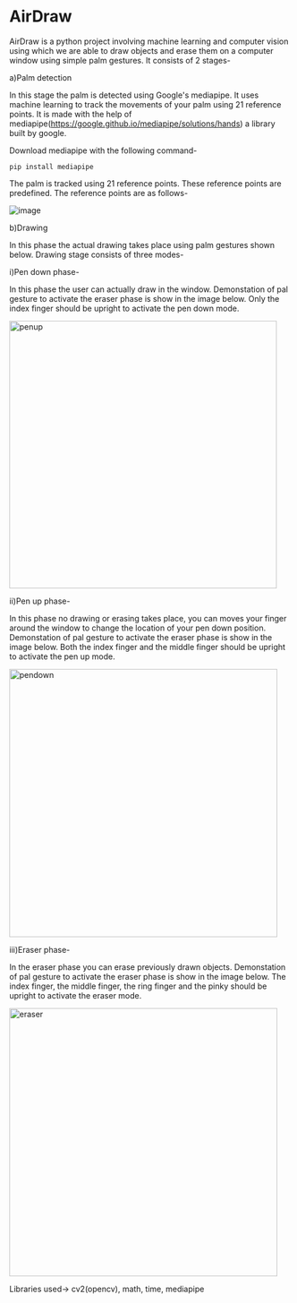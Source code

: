 # AirDraw
AirDraw is a python project involving machine learning and computer vision using which we are able to draw objects and erase them on a computer window using simple palm gestures. It consists of 2 stages-


a)Palm detection

In this stage the palm is detected using Google's mediapipe. It uses machine learning to track the movements of your palm using 21 reference points. It is made with the help of mediapipe(https://google.github.io/mediapipe/solutions/hands) a library built by google.

Download mediapipe with the following command- 

```
pip install mediapipe
```

The palm is tracked using 21 reference points. These reference points are predefined. The reference points are as follows-

![image](https://user-images.githubusercontent.com/47482433/121740885-5bd25a80-cb1b-11eb-8501-9270fb396746.png)


b)Drawing

In this phase the actual drawing takes place using palm gestures shown below. Drawing stage consists of three modes-

i)Pen down phase-

In this phase the user can actually draw in the window. Demonstation of pal gesture to activate the eraser phase is show in the image below. Only the index finger should be upright to activate the pen down mode.

<img width="478" alt="penup" src="https://user-images.githubusercontent.com/47482433/127768811-82ed5bf2-10ae-458a-9ec6-532cc41888af.png">

ii)Pen up phase-

In this phase no drawing or erasing takes place, you can moves your finger around the window to change the location of your pen down position. Demonstation of pal gesture to activate the eraser phase is show in the image below. Both the index finger and the middle finger should be upright to activate the pen up mode.

<img width="479" alt="pendown" src="https://user-images.githubusercontent.com/47482433/127768880-4870bd0f-9435-4b0a-b5d8-9d7c405c42c4.png">

iii)Eraser phase-

In the eraser phase you can erase previously drawn objects. Demonstation of pal gesture to activate the eraser phase is show in the image below. The index finger, the middle finger, the ring finger and the pinky should be upright to activate the eraser mode.

<img width="479" alt="eraser" src="https://user-images.githubusercontent.com/47482433/127768922-21cda401-aae1-48d6-992f-54a3257a8c69.png">

Libraries used-> cv2(opencv), math, time, mediapipe

